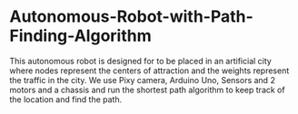 # Autonomous-Robot-with-Path-Finding-Algorithm
This autonomous robot is designed for to be placed in an artificial city where nodes represent the centers of attraction and the weights represent the traffic in the city. We use Pixy camera, Arduino Uno, Sensors and 2 motors and a chassis and run the shortest path algorithm to keep track of the location and find the path.
